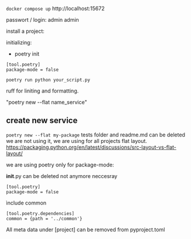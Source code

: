 `docker compose up`
http://localhost:15672

passwort / login: admin admin

install a project:

initializing:

- poetry init

```
[tool.poetry]
package-mode = false
```

```
poetry run python your_script.py
```

ruff for liniting and formatting.

"poetry new --flat name_service"

## create new service

`poetry new --flat my-package`
tests folder and readme.md can be deleted we are not using it, we are using for all projects flat layout. https://packaging.python.org/en/latest/discussions/src-layout-vs-flat-layout/

we are using poetry only for package-mode:

**init**.py can be deleted not anymore neccesray

```
[tool.poetry]
package-mode = false
```

ìnclude common

```
[tool.poetry.dependencies]
common = {path = '../common'}
```

All meta data under [project] can be removed from pyproject.toml

